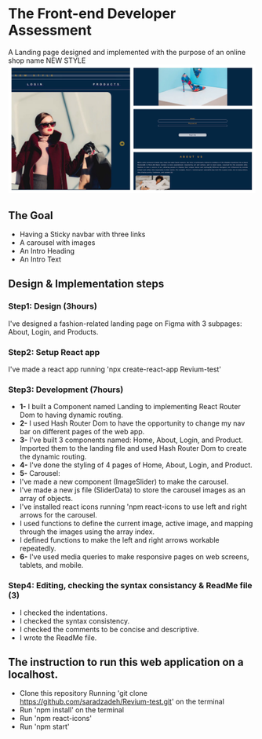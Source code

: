 # The Front-end Developer Assessment
A Landing page designed and implemented with the purpose of an online shop name NEW STYLE
![image](public/image.png)
## The Goal
* Having a Sticky navbar with three links
* A carousel with images
* An Intro Heading
* An Intro Text

## Design & Implementation steps
### Step1: Design (3hours)
I've designed a fashion-related landing page on Figma with 3 subpages: About, Login, and Products.

### Step2: Setup React app
I've made a react app running 'npx create-react-app Revium-test'

### Step3: Development (7hours)
* **1-** I built a Component named Landing to implementing React Router Dom to having dynamic routing.
* **2-** I used Hash Router Dom to have the opportunity to change my nav bar on different pages of the web app.
* **3-** I've built 3 components named: Home, About, Login, and Product. Imported them to the landing file and used Hash Router Dom to create the dynamic routing.
* **4-** I've done the styling of 4 pages of Home, About, Login, and Product.
*  **5-** Carousel: 
*  I've made a new component (ImageSlider) to make the carousel.
*  I've made a new js file (SliderData) to store the carousel images as an array of objects.
*  I've installed react icons running 'npm react-icons to use left and right arrows for the carousel.
*  I used functions to define the current image, active image, and mapping through the images using the array index.
*  I defined functions to make the left and right arrows workable repeatedly.
*  **6-** I've used media queries to make responsive pages on web screens, tablets, and mobile.
### Step4: Editing, checking the syntax consistancy & ReadMe file (3)
* I checked the indentations.
* I checked the syntax consistency.
* I checked the comments to be concise and descriptive.
* I wrote the ReadMe file.

## The instruction to run this web application on a localhost.
* Clone this repository Running 'git clone https://github.com/saradzadeh/Revium-test.git' on the terminal
* Run 'npm install' on the terminal
* Run 'npm react-icons'
* Run 'npm start'
